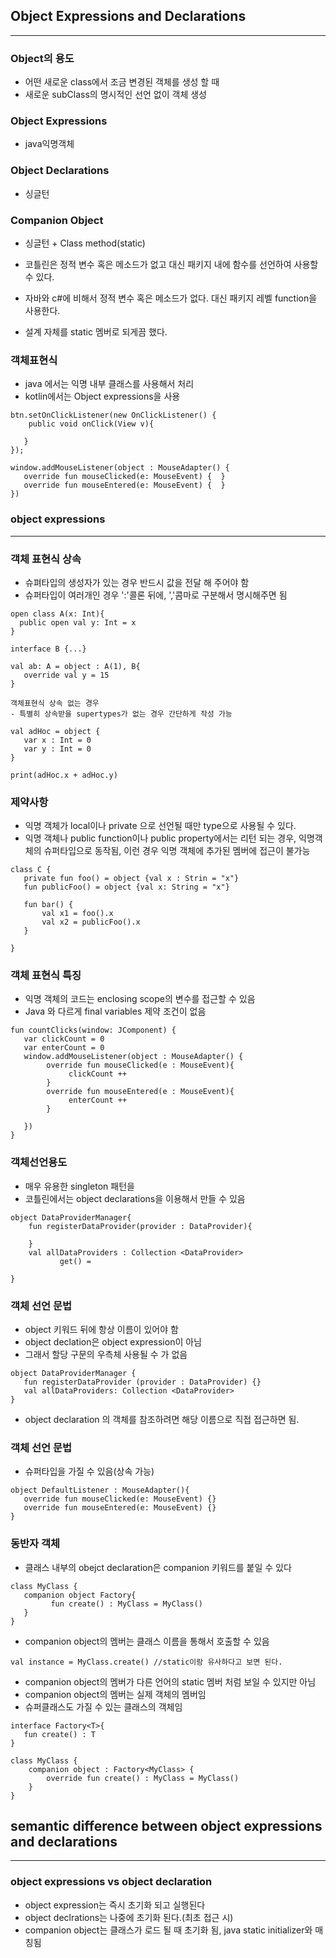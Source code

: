 ## Object Expressions and Declarations
---
### Object의 용도
- 어떤 새로운 class에서 조금 변경된 객체를 생성 할 때
- 새로운 subClass의 명시적인 선언 없이 객체 생성

### Object Expressions
- java익명객체

### Object Declarations
- 싱글턴
### Companion Object
- 싱글턴 + Class method(static)

- 코틀린은 정적 변수 혹은 메소드가 없고 대신 패키지 내에  함수를 선언하여 사용할 수 있다.
- 자바와 c#에 비해서 정적 변수 혹은 메소드가 없다. 대신 패키지 레벨 function을 사용한다.
- 설계 자체를 static 멤버로 되게끔 했다.

### 객체표현식
- java 에서는 익명 내부 클래스를 사용해서 처리
- kotlin에서는 Object expressions을 사용
```
btn.setOnClickListener(new OnClickListener() {
    public void onClick(View v){

   }
});

window.addMouseListener(object : MouseAdapter() {
   override fun mouseClicked(e: MouseEvent) {  }
   override fun mouseEntered(e: MouseEvent) {  }
})
```

### object expressions
---
### 객체 표현식 상속
- 슈펴타입의 생성자가 있는 경우 반드시 값을 전달 해 주어야 함
- 슈퍼타입이 여러개인 경우 ':'콜론 뒤에, ','콤마로 구분해서 명시해주면 됨
```
open class A(x: Int){
  public open val y: Int = x
}

interface B {...}

val ab: A = object : A(1), B{
   override val y = 15
}

객체표현식 상속 없는 경우
- 특별히 상속받을 supertypes가 없는 경우 간단하게 작성 가능

val adHoc = object {
   var x : Int = 0
   var y : Int = 0 
}

print(adHoc.x + adHoc.y)
```

### 제약사항
- 익명 객체가 local이나 private 으로 선언될 때만 type으로 사용될 수 있다.
- 익명 객체나 public function이나 public property에서는 리턴 되는 경우, 익명객체의 슈퍼타입으로 동작됨, 이런 경우 익명 객체에 추가된 멤버에 접근이 불가능
```
class C {
   private fun foo() = object {val x : Strin = "x"}
   fun publicFoo() = object {val x: String = "x"}

   fun bar() {
       val x1 = foo().x
       val x2 = publicFoo().x
   }

}
```

### 객체 표현식 특징
- 익명 객체의 코드는 enclosing scope의 변수를 접근할 수 있음
- Java 와 다르게 final variables 제약 조건이 없음
```
fun countClicks(window: JComponent) {
   var clickCount = 0
   var enterCount = 0
   window.addMouseListener(object : MouseAdapter() {
        override fun mouseClicked(e : MouseEvent){
             clickCount ++
        }
        override fun mouseEntered(e : MouseEvent){
             enterCount ++
        }
    
   })
}
```

### 객체선언용도
- 매우 유용한 singleton 패턴을 
- 코틀린에서는 object declarations을 이용해서 만들 수 있음
```
object DataProviderManager{
    fun registerDataProvider(provider : DataProvider){

    }
    val allDataProviders : Collection <DataProvider>
           get() = 

}
```

### 객체 선언 문법
- object 키워드 뒤에 항상 이름이 있어야 함
- object declation은 object expression이 아님
- 그래서 할당 구문의 우측체 사용될 수 가 없음
```
object DataProviderManager {
   fun registerDataProvider (provider : DataProvider) {}
   val allDataProviders: Collection <DataProvider>
}

```
- object declaration 의 객체를 참조하려면 해당 이름으로 직접 접근하면 됨.

### 객체 선언 문법
-  슈퍼타입을 가질 수 있음(상속 가능)
```
object DefaultListener : MouseAdapter(){
   override fun mouseClicked(e: MouseEvent) {}
   override fun mouseEntered(e: MouseEvent) {}
}
```

### 동반자 객체
- 클래스 내부의 obejct declaration은 companion 키워드를 붙일 수 있다
```
class MyClass {
   companion object Factory{
         fun create() : MyClass = MyClass()
   }
}
```

- companion object의 멤버는 클래스 이름을 통해서 호출할 수 있음
```
val instance = MyClass.create() //static이랑 유사하다고 보면 된다.
```

- companion object의 멤버가 다른 언어의 static 멤버 처럼 보일 수 있지만 아님
- companion object의 멤버는 실제 객체의 멤버임
- 슈퍼클래스도 가질 수 있는 클래스의 객체임
```
interface Factory<T>{
   fun create() : T
}

class MyClass {
    companion object : Factory<MyClass> {
        override fun create() : MyClass = MyClass()
    }
}

```
## semantic difference between object expressions and declarations
---
### object expressions vs object declaration

- object expression는 즉시 초기화 되고 실행된다
- object declrations는 나중에 초기화 된다.(최초 접근 시)
- companion object는 클래스가 로드 될 때 초기화 됨, java static initializer와 매칭됨